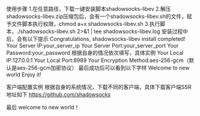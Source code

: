使用步骤
1.在任意路径，下载一键安装脚本shadowsocks-libev
2.解压shadowsocks-libev.zip压缩包后，会有一个shadowsocks-libev.sh的文件，赋予文件脚本执行权限，chmod a+x shadowsocks-libev.sh
3.执行脚本，./shadowsocks-libev.sh 2>&1 | tee shadowsocks-libev.log
安装过程中后，会有以下提示
Congratulations, shadowsocks-libev install completed!
Your Server IP:your_server_ip
Your Server Port:your_server_port
Your Password:your_password
根据自身的情况依次填写，具体实例
Your Local IP:127.0.0.1
Your Local Port:8989
Your Encryption Method:aes-256-gcm（默认是aes-256-gcm加密协议）
最后成功后可以看到以下字样
Welcome to new world
Enjoy it!

客户端配置实例
根据自身的系统情况，下载不同的客户端，具体下载客户端SSR地址如下
https://github.com/shadowsocks


最后
welcome to new world！
